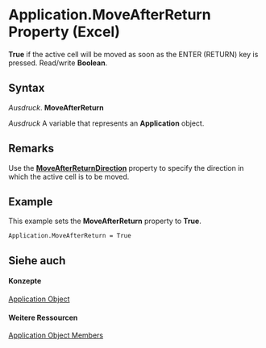 
# Application.MoveAfterReturn Property (Excel)

 **True** if the active cell will be moved as soon as the ENTER (RETURN) key is pressed. Read/write **Boolean**.


## Syntax

 _Ausdruck_. **MoveAfterReturn**

 _Ausdruck_ A variable that represents an **Application** object.


## Remarks

Use the  **[MoveAfterReturnDirection](c11d8e36-755e-c911-de44-8b630b549418.md)** property to specify the direction in which the active cell is to be moved.


## Example

This example sets the  **MoveAfterReturn** property to **True**.


```
Application.MoveAfterReturn = True
```


## Siehe auch


#### Konzepte


[Application Object](19b73597-5cf9-4f56-8227-b5211f657f6f.md)
#### Weitere Ressourcen


[Application Object Members](http://msdn.microsoft.com/library/4cb9ca42-8d07-cc9c-2d80-4eb9a5921e1e%28Office.15%29.aspx)